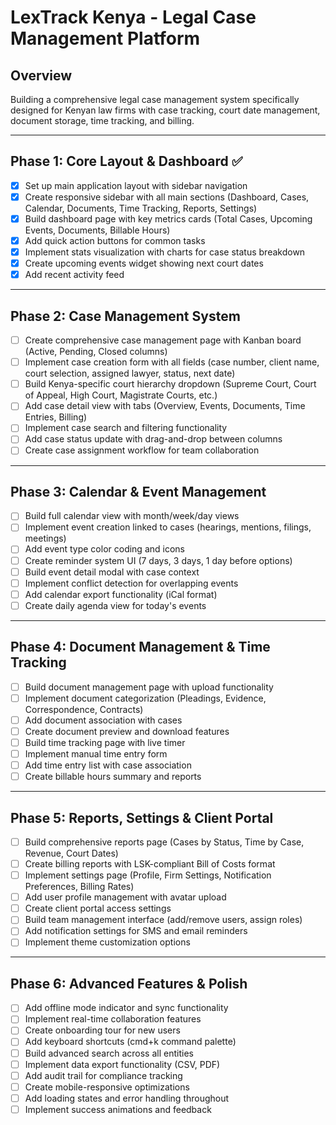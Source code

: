 # LexTrack Kenya - Legal Case Management Platform

## Overview
Building a comprehensive legal case management system specifically designed for Kenyan law firms with case tracking, court date management, document storage, time tracking, and billing.

---

## Phase 1: Core Layout & Dashboard ✅
- [x] Set up main application layout with sidebar navigation
- [x] Create responsive sidebar with all main sections (Dashboard, Cases, Calendar, Documents, Time Tracking, Reports, Settings)
- [x] Build dashboard page with key metrics cards (Total Cases, Upcoming Events, Documents, Billable Hours)
- [x] Add quick action buttons for common tasks
- [x] Implement stats visualization with charts for case status breakdown
- [x] Create upcoming events widget showing next court dates
- [x] Add recent activity feed

---

## Phase 2: Case Management System
- [ ] Create comprehensive case management page with Kanban board (Active, Pending, Closed columns)
- [ ] Implement case creation form with all fields (case number, client name, court selection, assigned lawyer, status, next date)
- [ ] Build Kenya-specific court hierarchy dropdown (Supreme Court, Court of Appeal, High Court, Magistrate Courts, etc.)
- [ ] Add case detail view with tabs (Overview, Events, Documents, Time Entries, Billing)
- [ ] Implement case search and filtering functionality
- [ ] Add case status update with drag-and-drop between columns
- [ ] Create case assignment workflow for team collaboration

---

## Phase 3: Calendar & Event Management
- [ ] Build full calendar view with month/week/day views
- [ ] Implement event creation linked to cases (hearings, mentions, filings, meetings)
- [ ] Add event type color coding and icons
- [ ] Create reminder system UI (7 days, 3 days, 1 day before options)
- [ ] Build event detail modal with case context
- [ ] Implement conflict detection for overlapping events
- [ ] Add calendar export functionality (iCal format)
- [ ] Create daily agenda view for today's events

---

## Phase 4: Document Management & Time Tracking
- [ ] Build document management page with upload functionality
- [ ] Implement document categorization (Pleadings, Evidence, Correspondence, Contracts)
- [ ] Add document association with cases
- [ ] Create document preview and download features
- [ ] Build time tracking page with live timer
- [ ] Implement manual time entry form
- [ ] Add time entry list with case association
- [ ] Create billable hours summary and reports

---

## Phase 5: Reports, Settings & Client Portal
- [ ] Build comprehensive reports page (Cases by Status, Time by Case, Revenue, Court Dates)
- [ ] Create billing reports with LSK-compliant Bill of Costs format
- [ ] Implement settings page (Profile, Firm Settings, Notification Preferences, Billing Rates)
- [ ] Add user profile management with avatar upload
- [ ] Create client portal access settings
- [ ] Build team management interface (add/remove users, assign roles)
- [ ] Add notification settings for SMS and email reminders
- [ ] Implement theme customization options

---

## Phase 6: Advanced Features & Polish
- [ ] Add offline mode indicator and sync functionality
- [ ] Implement real-time collaboration features
- [ ] Create onboarding tour for new users
- [ ] Add keyboard shortcuts (cmd+k command palette)
- [ ] Build advanced search across all entities
- [ ] Implement data export functionality (CSV, PDF)
- [ ] Add audit trail for compliance tracking
- [ ] Create mobile-responsive optimizations
- [ ] Add loading states and error handling throughout
- [ ] Implement success animations and feedback